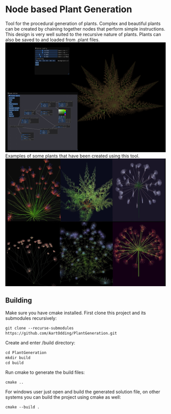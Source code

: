 # Node based Plant Generation
Tool for the procedural generation of plants. Complex and beautiful plants can be created by chaining together nodes that perform simple instructions. This design is very well suited to the recursive nature of plants. Plants can also be saved to and loaded from .plant files.
![Image of Node Editor](resources/images/Capture.PNG)
Examples of some plants that have been created using this tool.
![Example of Plants](resources/images/Plants.jpg)
## Building
Make sure you have cmake installed.
First clone this project and its submodules recursively:
```
git clone --recurse-submodules https://github.com/AartOdding/PlantGeneration.git
```
Create and enter /build directory:
```
cd PlantGeneration
mkdir build
cd build
```
Run cmake to generate the build files:
```
cmake ..
```
For windows user just open and build the generated solution file, on other systems you can build the project using cmake as well:
```
cmake --build .
```
